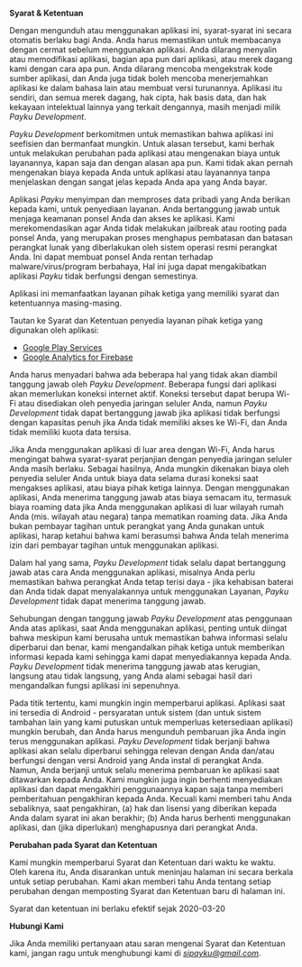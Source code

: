 **Syarat & Ketentuan**

Dengan mengunduh atau menggunakan aplikasi ini, syarat-syarat ini secara otomatis berlaku bagi Anda. Anda harus memastikan untuk membacanya dengan cermat sebelum menggunakan aplikasi. Anda dilarang menyalin atau memodifikasi aplikasi, bagian apa pun dari aplikasi, atau merek dagang kami dengan cara apa pun. Anda dilarang mencoba mengekstrak kode sumber aplikasi, dan Anda juga tidak boleh mencoba menerjemahkan aplikasi ke dalam bahasa lain atau membuat versi turunannya. Aplikasi itu sendiri, dan semua merek dagang, hak cipta, hak basis data, dan hak kekayaan intelektual lainnya yang terkait dengannya, masih menjadi milik *Payku Development*.

*Payku Development* berkomitmen untuk memastikan bahwa aplikasi ini seefisien dan bermanfaat mungkin. Untuk alasan tersebut, kami berhak untuk melakukan perubahan pada aplikasi atau mengenakan biaya untuk layanannya, kapan saja dan dengan alasan apa pun. Kami tidak akan pernah mengenakan biaya kepada Anda untuk aplikasi atau layanannya tanpa menjelaskan dengan sangat jelas kepada Anda apa yang Anda bayar.

Aplikasi *Payku* menyimpan dan memproses data pribadi yang Anda berikan kepada kami, untuk penyediaan layanan. Anda bertanggung jawab untuk menjaga keamanan ponsel Anda dan akses ke aplikasi. Kami merekomendasikan agar Anda tidak melakukan jailbreak atau rooting pada ponsel Anda, yang merupakan proses menghapus pembatasan dan batasan perangkat lunak yang diberlakukan oleh sistem operasi resmi perangkat Anda. Ini dapat membuat ponsel Anda rentan terhadap malware/virus/program berbahaya, Hal ini juga dapat mengakibatkan aplikasi *Payku* tidak berfungsi dengan semestinya.

Aplikasi ini memanfaatkan layanan pihak ketiga yang memiliki syarat dan ketentuannya masing-masing.

Tautan ke Syarat dan Ketentuan penyedia layanan pihak ketiga yang digunakan oleh aplikasi:

*   [Google Play Services](https://policies.google.com/terms)
*   [Google Analytics for Firebase](https://firebase.google.com/terms/analytics)

Anda harus menyadari bahwa ada beberapa hal yang tidak akan diambil tanggung jawab oleh *Payku Development*. Beberapa fungsi dari aplikasi akan memerlukan koneksi internet aktif. Koneksi tersebut dapat berupa Wi-Fi atau disediakan oleh penyedia jaringan seluler Anda, namun *Payku Development* tidak dapat bertanggung jawab jika aplikasi tidak berfungsi dengan kapasitas penuh jika Anda tidak memiliki akses ke Wi-Fi, dan Anda tidak memiliki kuota data tersisa.

Jika Anda menggunakan aplikasi di luar area dengan Wi-Fi, Anda harus mengingat bahwa syarat-syarat perjanjian dengan penyedia jaringan seluler Anda masih berlaku. Sebagai hasilnya, Anda mungkin dikenakan biaya oleh penyedia seluler Anda untuk biaya data selama durasi koneksi saat mengakses aplikasi, atau biaya pihak ketiga lainnya. Dengan menggunakan aplikasi, Anda menerima tanggung jawab atas biaya semacam itu, termasuk biaya roaming data jika Anda menggunakan aplikasi di luar wilayah rumah Anda (mis. wilayah atau negara) tanpa mematikan roaming data. Jika Anda bukan pembayar tagihan untuk perangkat yang Anda gunakan untuk aplikasi, harap ketahui bahwa kami berasumsi bahwa Anda telah menerima izin dari pembayar tagihan untuk menggunakan aplikasi.

Dalam hal yang sama, *Payku Development* tidak selalu dapat bertanggung jawab atas cara Anda menggunakan aplikasi, misalnya Anda perlu memastikan bahwa perangkat Anda tetap terisi daya - jika kehabisan baterai dan Anda tidak dapat menyalakannya untuk menggunakan Layanan, *Payku Development* tidak dapat menerima tanggung jawab.

Sehubungan dengan tanggung jawab *Payku Development* atas penggunaan Anda atas aplikasi, saat Anda menggunakan aplikasi, penting untuk diingat bahwa meskipun kami berusaha untuk memastikan bahwa informasi selalu diperbarui dan benar, kami mengandalkan pihak ketiga untuk memberikan informasi kepada kami sehingga kami dapat menyediakannya kepada Anda. *Payku Development* tidak menerima tanggung jawab atas kerugian, langsung atau tidak langsung, yang Anda alami sebagai hasil dari mengandalkan fungsi aplikasi ini sepenuhnya.

Pada titik tertentu, kami mungkin ingin memperbarui aplikasi. Aplikasi saat ini tersedia di Android - persyaratan untuk sistem (dan untuk sistem tambahan lain yang kami putuskan untuk memperluas ketersediaan aplikasi) mungkin berubah, dan Anda harus mengunduh pembaruan jika Anda ingin terus menggunakan aplikasi. *Payku Development* tidak berjanji bahwa aplikasi akan selalu diperbarui sehingga relevan dengan Anda dan/atau berfungsi dengan versi Android yang Anda instal di perangkat Anda. Namun, Anda berjanji untuk selalu menerima pembaruan ke aplikasi saat ditawarkan kepada Anda. Kami mungkin juga ingin berhenti menyediakan aplikasi dan dapat mengakhiri penggunaannya kapan saja tanpa memberi pemberitahuan pengakhiran kepada Anda. Kecuali kami memberi tahu Anda sebaliknya, saat pengakhiran, (a) hak dan lisensi yang diberikan kepada Anda dalam syarat ini akan berakhir; (b) Anda harus berhenti menggunakan aplikasi, dan (jika diperlukan) menghapusnya dari perangkat Anda.

**Perubahan pada Syarat dan Ketentuan**

Kami mungkin memperbarui Syarat dan Ketentuan dari waktu ke waktu. Oleh karena itu, Anda disarankan untuk meninjau halaman ini secara berkala untuk setiap perubahan. Kami akan memberi tahu Anda tentang setiap perubahan dengan memposting Syarat dan Ketentuan baru di halaman ini.

Syarat dan ketentuan ini berlaku efektif sejak 2020-03-20

**Hubungi Kami**

Jika Anda memiliki pertanyaan atau saran mengenai Syarat dan Ketentuan kami, jangan ragu untuk menghubungi kami di *sipayku@gmail.com*.